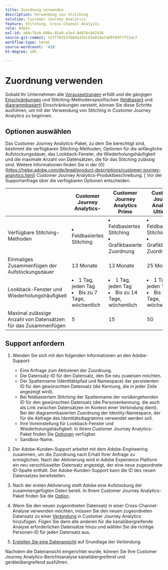 ```yaml
---
title: Zuordnung verwenden
description: Verwendung von Stitching
solution: Customer Journey Analytics
feature: Stitching, Cross-Channel Analysis
role: Admin
exl-id: a04c74ab-606e-45a9-a3e4-0d476c8d2426
source-git-commit: 157f70353f60da3fec83e016e7a09f69f7f514cf
workflow-type: tm+mt
source-wordcount: '418'
ht-degree: 10%

---
```


# Zuordnung verwenden

Sobald Ihr Unternehmen alle [Voraussetzungen](#prerequisites) erfüllt und die gängigen [Einschränkungen](#limitations) und Stitching-Methodenspezifischen ([feldbasiert](#limitations-1) und [diagrammbasiert](#limitations-2)) Einschränkungen versteht, können Sie diese Schritte ausführen, um mit der Verwendung von Stitching in Customer Journey Analytics zu beginnen.

## Optionen auswählen

Das Customer Journey Analytics-Paket, zu dem Sie berechtigt sind, bestimmt die verfügbaren Stitching-Methoden, Optionen für die anfängliche Aufstockungsdauer, das Lookback-Fenster, die Wiederholungshäufigkeit und die maximale Anzahl von Datensätzen, die für das Stitching zulässig sind. Weitere Informationen finden Sie in der {0](https://helpx.adobe.com/de/legal/product-descriptions/customer-journey-analytics.html) Customer Journey Analytics-Produktbeschreibung. [ Vor der Supportanfrage über die verfügbaren Optionen entscheiden.

| | Customer Journey Analytics-<br/> | Customer Journey Analytics<br/>Prime | Customer Journey Analytics<br/>Ultimate |
|---|---|---|---|
| Verfügbare Stitching-Methoden | <li>Feldbasiertes Stitching</li> | <li>Feldbasiertes Stitching</li><li>Grafikbasierte Zuordnung</li> | <li>Feldbasiertes Stitching</li><li>Grafikbasierte Zuordnung</li> |
| Einmaliges Zusammenfügen der Aufstockungsdauer | 13 Monate | 13 Monate | 25 Monate |
| Lookback-Fenster und Wiederholungshäufigkeit | <li>1 Tag, jeden Tag</li><li>Bis zu 7 Tage, wöchentlich</li> | <li>1 Tag, jeden Tag</li><li>Bis zu 14 Tage, wöchentlich</li> | <li>1 Tag, jeden Tag</li><li>Bis zu 30 Tage, wöchentlich</li> |
| Maximal zulässige Anzahl von Datensätzen für das Zusammenfügen | 5 | 15 | 50 |

## Support anfordern

1. Wenden Sie sich mit den folgenden Informationen an den Adobe-Support:

   - Eine Anfrage zum Aktivieren der Zuordnung.
   - Die Datensatz-ID für den Datensatz, den Sie neu zuweisen möchten.
   - Der Spaltenname (Identitätspfad und Namespace) der persistenten ID für den gewünschten Datensatz (die Kennung, die in jeder Zeile angezeigt wird).
   - Bei feldbasiertem Stitching der Spaltenname der vorübergehenden ID für den gewünschten Datensatz (die Personenkennung, die auch als Link zwischen Datensätzen im Kontext einer Verbindung dient). Bei der diagrammbasierten Zuordnung der Identity-Namespace, der für die Abfrage des Identitätsdiagramms verwendet werden soll.
   - Ihre Voreinstellung für Lookback-Fenster und Wiederholungshäufigkeit. In Ihrem Customer Journey Analytics-Paket finden Sie [Optionen](#options) verfügbar.
   - Sandbox-Name.


2. Der Adobe-Kunden-Support arbeitet mit dem Adobe-Engineering zusammen, um die Zuordnung nach Erhalt Ihrer Anfrage zu ermöglichen. Nach der Aktivierung wird in Adobe Experience Platform ein neu verschlüsselter Datensatz angezeigt, der eine neue zugeordnete ID-Spalte enthält. Der Adobe-Kunden-Support kann die ID des neuen Datensatzes bereitstellen.

3. Nach der ersten Aktivierung stellt Adobe eine Aufstockung der zusammengefügten Daten bereit. In Ihrem Customer Journey Analytics-Paket finden Sie die [Option](#options).

4. Wenn Sie den neuen zugeordneten Datensatz in einer Cross-Channel-Analyse verwenden möchten, müssen Sie den neuen zugeordneten Datensatz zu einer [Verbindung](../connections/overview.md) in Customer Journey Analytics hinzufügen. Fügen Sie dann alle anderen für die kanalübergreifende Analyse erforderlichen Datensätze hinzu und wählen Sie die richtige Personen-ID für jeden Datensatz aus.

5. [Erstellen Sie eine Datenansicht](/help/data-views/create-dataview.md) auf Grundlage der Verbindung.

<!-- To do: Paragraph on backfill once product and marketing determine the best way forward. -->

Nachdem die Datenansicht eingerichtet wurde, können Sie Ihre Customer Journey Analytics-Berichtsanalyse kanalübergreifend und geräteübergreifend ausführen.

<!-- Uncomment once stitching UI is available (for limited testing)..

### Do It Yourself

|Positive|[!BADGE New Feature]{type=Positive before-title="false"}|

{{release-limited-testing-section}}

Alternatively, you can set up and use stitching through the Customer Journey Analytics user interface:

1. Go to the [Create and manage stitched datasets](stitching-ui.md) and follow steps to rekey your dataset.

2. [Create a connection](/help/connections/create-connection.md) in Customer Journey Analytics using the newly generated dataset and any other datasets that you want to include. Choose the correct person ID for each dataset.

3. [Create a connection](/help/connections/create-connection.md) in Customer Journey Analytics using the newly generated dataset and any other datasets that you want to include. Choose the correct person ID for each dataset.
   
4. [Create a data view](/help/data-views/create-dataview.md) based on the connection.

Once the data view is set up, the cross-channel analysis in Customer Journey Analytics is just like any other analysis in Customer Journey Analytics, except now the data operates across channels and devices.

-->
